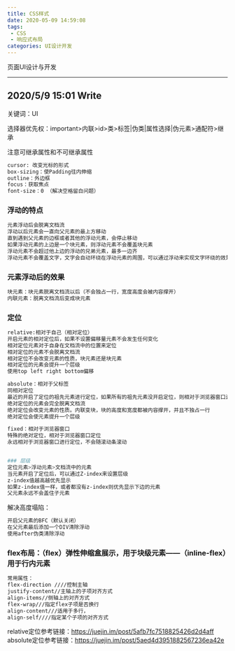 ```yaml
---
title: CSS样式
date: 2020-05-09 14:59:08
tags:
 - CSS
 - 响应式布局
categories: UI设计开发
---
```


页面UI设计与开发

---

## 2020/5/9 15:01 Write

关键词：UI

选择器优先权：important>内联>id>类>标签|伪类|属性选择|伪元素>通配符>继承

注意可继承属性和不可继承属性

```bash
cursor: 改变光标的形式
box-sizing：使Padding往内伸缩
outline：外边框
focus：获取焦点
font-size：0 （解决空格留白问题）
```

### 浮动的特点
```bash
元素浮动后会脱离文档流
浮动以后元素会一直向父元素的最上方移动
直到遇到父元素的边框或者其他的浮动元素，会停止移动
如果浮动元素的上边是一个块元素，则浮动元素不会覆盖块元素
浮动元素不会超过他上边的浮动的兄弟元素，最多一边齐
浮动元素不会覆盖文字，文字会自动环绕在浮动元素的周围，可以通过浮动来实现文字环绕的效果
```

### 元素浮动后的效果
```bash
块元素：块元素脱离文档流以后（不会独占一行，宽度高度会被内容撑开）
内联元素：脱离文档流后变成块元素
```

### 定位
```bash
relative:相对于自己（相对定位）
开启元素的相对定位后，如果不设置偏移量元素不会发生任何变化
相对定位元素对于自身在文档流中的位置来定位
相对定位的元素不会脱离文档流
相对定位不会改变元素的性质，块元素还是块元素
相对定位的元素会提升一个层级
使用top left right bottom偏移
```
```bash
absolute：相对于父标签
同相对定位
最近的开启了定位的祖先元素进行定位，如果所有的祖先元素没开启定位，则相对于浏览器窗口进行定位
绝对定位的元素会完全脱离文档流
绝对定位会改变元素的性质。内联变块，块的高度和宽度都被内容撑开，并且不独占一行
绝对定位会使元素提升一个层级
```
```bash
fixed：相对于浏览器窗口
特殊的绝对定位，相对于浏览器窗口定位
永远相对于浏览器窗口进行定位，不会随滚动条滚动
```
```bash

### 层级
定位元素>浮动元素>文档流中的元素
当元素开启了定位后，可以通过Z-index来设置层级
z-index值越高越优先显示
如果z-index值一样，或者都没有z-index则优先显示下边的元素
父元素永远不会盖住子元素
```

解决高度塌陷：
```bash
开启父元素的BFC（默认关闭）
在父元素最后添加一个DIV清除浮动
使用after伪类清除浮动
```

### flex布局：（flex）弹性伸缩盒展示，用于块级元素——（inline-flex）用于行内元素
```bash
常用属性：
flex-direction ////控制主轴
justify-content//主轴上的子项对齐方式
align-items//侧轴上的对齐方式
flex-wrap///指定flex子项是否换行
align-content///适用于多行，
align-self////指定某个子项的对齐方式
```
relative定位参考链接：https://juejin.im/post/5afb7fc7518825426d2d4aff
absolute定位参考链接：https://juejin.im/post/5aed4d3951882567236ea42e
